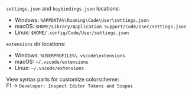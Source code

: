 `settings.json` and `keybindings.json` locations:
- Windows: `%APPDATA%\Roaming\Code\User\settings.json`
- macOS: `$HOME/Library/Application Support/Code/User/settings.json`
- Linux: `$HOME/.config/Code/User/settings.json`

`extensions` dir locations:
- Windows: `%USERPROFILE%\.vscode\extensions`
- macOS: `~/.vscode/extensions`
- Linux: `~/.vscode/extensions`

View syntax parts for customize colorscheme:  
F1 -> `Developer: Inspect Editor Tokens and Scopes`

